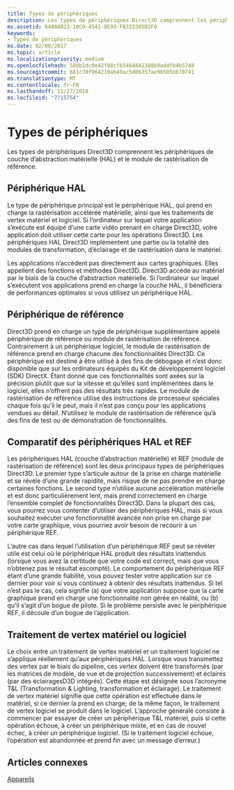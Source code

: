 ```yaml
---
title: Types de périphériques
description: Les types de périphériques Direct3D comprennent les périphériques de couche d’abstraction matérielle (HAL) et le module de rastérisation de référence.
ms.assetid: 64084B23-10C0-4541-8E93-FB323385D2F0
keywords:
- Types de périphériques
ms.date: 02/08/2017
ms.topic: article
ms.localizationpriority: medium
ms.openlocfilehash: 5ddb1dc0e42f88cf65464841388b9addfb4b5748
ms.sourcegitcommit: 681c70f964210ab49ac5d06357ae96505bb78741
ms.translationtype: MT
ms.contentlocale: fr-FR
ms.lasthandoff: 11/27/2018
ms.locfileid: "7715754"
---
```

# <a name="device-types"></a>Types de périphériques


Les types de périphériques Direct3D comprennent les périphériques de couche d’abstraction matérielle (HAL) et le module de rastérisation de référence.

## <a name="span-idhaldevicespanspan-idhaldevicespanspan-idhaldevicespanhal-device"></a><span id="HAL_Device"></span><span id="hal_device"></span><span id="HAL_DEVICE"></span>Périphérique HAL


Le type de périphérique principal est le périphérique HAL, qui prend en charge la rastérisation accélérée matérielle, ainsi que les traitements de vertex matériel et logiciel. Si l’ordinateur sur lequel votre application s’exécute est équipé d’une carte vidéo prenant en charge Direct3D, votre application doit utiliser cette carte pour les opérations Direct3D. Les périphériques HAL Direct3D implémentent une partie ou la totalité des modules de transformation, d’éclairage et de rastérisation dans le matériel.

Les applications n’accèdent pas directement aux cartes graphiques. Elles appellent des fonctions et méthodes Direct3D. Direct3D accède au matériel par le biais de la couche d’abstraction matérielle. Si l’ordinateur sur lequel s’exécutent vos applications prend en charge la couche HAL, il bénéficiera de performances optimales si vous utilisez un périphérique HAL.

## <a name="span-idreferencedevicespanspan-idreferencedevicespanspan-idreferencedevicespanreference-device"></a><span id="Reference_Device"></span><span id="reference_device"></span><span id="REFERENCE_DEVICE"></span>Périphérique de référence


Direct3D prend en charge un type de périphérique supplémentaire appelé périphérique de référence ou module de rastérisation de référence. Contrairement à un périphérique logiciel, le module de rastérisation de référence prend en charge chacune des fonctionnalités Direct3D. Ce périphérique est destiné à être utilisé à des fins de débogage et n’est donc disponible que sur les ordinateurs équipés du Kit de développement logiciel (SDK) DirectX. Étant donné que ces fonctionnalités sont axées sur la précision plutôt que sur la vitesse et qu’elles sont implémentées dans le logiciel, elles n’offrent pas des résultats très rapides. Le module de rastérisation de référence utilise des instructions de processeur spéciales chaque fois qu’il le peut, mais il n’est pas conçu pour les applications vendues au détail. N’utilisez le module de rastérisation de référence qu’à des fins de test ou de démonstration de fonctionnalités.

## <a name="span-idhalvsrefspanspan-idhalvsrefspanspan-idhalvsrefspanhal-vs-ref-devices"></a><span id="HAL_vs_REF"></span><span id="hal_vs_ref"></span><span id="HAL_VS_REF"></span>Comparatif des périphériques HAL et REF


Les périphériques HAL (couche d’abstraction matérielle) et REF (module de rastérisation de référence) sont les deux principaux types de périphériques Direct3D. Le premier type s’articule autour de la prise en charge matérielle et se révèle d’une grande rapidité, mais risque de ne pas prendre en charge certaines fonctions. Le second type n’utilise aucune accélération matérielle et est donc particulièrement lent, mais prend correctement en charge l’ensemble complet de fonctionnalités Direct3D. Dans la plupart des cas, vous pourrez vous contenter d’utiliser des périphériques HAL, mais si vous souhaitez exécuter une fonctionnalité avancée non prise en charge par votre carte graphique, vous pourriez avoir besoin de recourir à un périphérique REF.

L’autre cas dans lequel l’utilisation d’un périphérique REF peut se révéler utile est celui où le périphérique HAL produit des résultats inattendus (lorsque vous avez la certitude que votre code est correct, mais que vous n’obtenez pas le résultat escompté). Le comportement du périphérique REF étant d’une grande fiabilité, vous pouvez tester votre application sur ce dernier pour voir si vous continuez à obtenir des résultats inattendus. Si tel n’est pas le cas, cela signifie (a) que votre application suppose que la carte graphique prend en charge une fonctionnalité non gérée en réalité, ou (b) qu’il s’agit d’un bogue de pilote. Si le problème persiste avec le périphérique REF, il découle d’un bogue de l’application.

## <a name="span-idhardwarevssoftwarespanspan-idhardwarevssoftwarespanspan-idhardwarevssoftwarespanhardware-vs-software-vertex-processing"></a><span id="Hardware_vs_Software"></span><span id="hardware_vs_software"></span><span id="HARDWARE_VS_SOFTWARE"></span>Traitement de vertex matériel ou logiciel


Le choix entre un traitement de vertex matériel et un traitement logiciel ne s’applique réellement qu’aux périphériques HAL. Lorsque vous transmettez des vertex par le biais du pipeline, ces vertex doivent être transformés (par les matrices de modèle, de vue et de projection successivement) et éclairés (par des éclairagesD3D intégrés). Cette étape est désignée sous l’acronyme T&L (Transformation & Lighting, transformation et éclairage). Le traitement de vertex matériel signifie que cette opération est effectuée dans le matériel, si ce dernier la prend en charge; de la même façon, le traitement de vertex logiciel se produit dans le logiciel. L’approche générale consiste à commencer par essayer de créer un périphérique T&L matériel, puis si cette opération échoue, à créer un périphérique mixte, et en cas de nouvel échec, à créer un périphérique logiciel. (Si le traitement logiciel échoue, l’opération est abandonnée et prend fin avec un message d’erreur.)

## <a name="span-idrelated-topicsspanrelated-topics"></a><span id="related-topics"></span>Articles connexes


[Appareils](devices.md)

 

 




